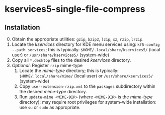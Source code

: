 # kservices5-single-file-compress

## Installation

0. Obtain the appropriate utilities: `gzip`, `bzip2`, `lzip`, `xz`, `rzip`, `lrzip`.
1. Locate the *kservices* directory for KDE menu services using:
    `kf5-config --path services`;
    this is typically: `$HOME/.local/share/kservices5/` (local user) or `/usr/share/kservices5/` (system-wide)
2. Copy all `*.desktop` files to the desired *kservices* directory.
3. *Optional*: Register `rzip` mime-type
    1. Locate the *mime-type* directory; this is typically: `$HOME/.local/share/mime/` (local user) or `/usr/share/kservices5/` (system-wide)
    2. Copy `user-extension-rzip.xml` to the `packages` subdirectory within the desired *mime-type* directory.
    3. Run `update-mime <MIME-DIR>` (where `<MIME-DIR>` is the *mime-type* directory); may require root privileges for system-wide installation: use `su` or `sudo` as appropriate.

